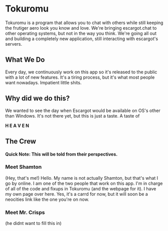 # Tokuromu
Tokuromu is a program that allows you to chat with others while still keeping the frutiger aero look you know and love. We're bringing escargot.chat to other operating systems, but not in the way you think. We're going all out and building a completely new application, still interacting with escargot's servers.

## What We Do
Every day, we continuously work on this app so it's released to the public with a lot of new features. It's a tiring process, but it's what most people want nowadays. Impatient little shits.

## Why did we do this?
We wanted to see the day when Escargot would be available on OS's other than Windows. It's not there yet, but this is just a taste. A taste of

**H E A V E N**

## The Crew
#### Quick Note: This will be told from their perspectives.

### Meet Shamton
(Hey, that's me!) Hello. My name is not actually Shamton, but that's what I go by online. I am one of the two people that work on this app. I'm in charge of all of the code and fixups in Tokuromu (and the webpage for it). I have my own page over here. Yes, it's a carrd for now, but it will soon be a neocities link like the one you're on now.

### Meet Mr. Crisps
(he didnt want to fill this in)
